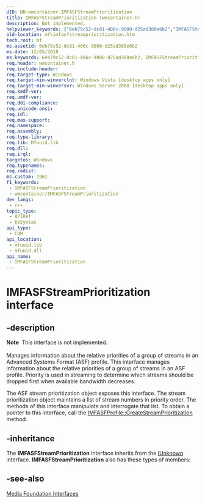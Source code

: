```yaml
---
UID: NN:wmcontainer.IMFASFStreamPrioritization
title: IMFASFStreamPrioritization (wmcontainer.h)
description: Not implemented.
helpviewer_keywords: ["6eb79c52-dc81-406c-9000-d25ad380e6b2","IMFASFStreamPrioritization","IMFASFStreamPrioritization interface [Media Foundation]","IMFASFStreamPrioritization interface [Media Foundation]","described","mf.imfasfstreamprioritization","wmcontainer/IMFASFStreamPrioritization"]
old-location: mf\imfasfstreamprioritization.htm
tech.root: mf
ms.assetid: 6eb79c52-dc81-406c-9000-d25ad380e6b2
ms.date: 12/05/2018
ms.keywords: 6eb79c52-dc81-406c-9000-d25ad380e6b2, IMFASFStreamPrioritization, IMFASFStreamPrioritization interface [Media Foundation], IMFASFStreamPrioritization interface [Media Foundation],described, mf.imfasfstreamprioritization, wmcontainer/IMFASFStreamPrioritization
req.header: wmcontainer.h
req.include-header: 
req.target-type: Windows
req.target-min-winverclnt: Windows Vista [desktop apps only]
req.target-min-winversvr: Windows Server 2008 [desktop apps only]
req.kmdf-ver: 
req.umdf-ver: 
req.ddi-compliance: 
req.unicode-ansi: 
req.idl: 
req.max-support: 
req.namespace: 
req.assembly: 
req.type-library: 
req.lib: Mfuuid.lib
req.dll: 
req.irql: 
targetos: Windows
req.typenames: 
req.redist: 
ms.custom: 19H1
f1_keywords:
 - IMFASFStreamPrioritization
 - wmcontainer/IMFASFStreamPrioritization
dev_langs:
 - c++
topic_type:
 - APIRef
 - kbSyntax
api_type:
 - COM
api_location:
 - mfuuid.lib
 - mfuuid.dll
api_name:
 - IMFASFStreamPrioritization
---
```


# IMFASFStreamPrioritization interface


## -description

<div class="alert"><b>Note</b>  This interface is not implemented.</div><div> </div>Manages information about the relative priorities of a group of streams in an Advanced Systems Format (ASF) profile. This interface manages information about the relative priorities of a group of streams in an ASF profile. Priority is used in streaming to determine which streams should be dropped first when available bandwidth decreases.

The ASF stream prioritization object exposes this interface. The stream prioritization object maintains a list of stream numbers in priority order. The methods of this interface manipulate and interrogate that list. To obtain a pointer to this interface, call the <a href="/windows/desktop/api/wmcontainer/nf-wmcontainer-imfasfprofile-createstreamprioritization">IMFASFProfile::CreateStreamPrioritization</a> method.

## -inheritance

The <b>IMFASFStreamPrioritization</b> interface inherits from the <a href="/windows/desktop/api/unknwn/nn-unknwn-iunknown">IUnknown</a> interface. <b>IMFASFStreamPrioritization</b> also has these types of members:

## -see-also

<a href="/windows/desktop/medfound/media-foundation-interfaces">Media Foundation Interfaces</a>
